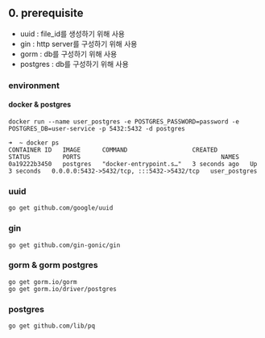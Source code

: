 ## 0. prerequisite

- uuid : file_id를 생성하기 위해 사용
- gin : http server를 구성하기 위해 사용
- gorm : db를 구성하기 위해 사용
- postgres : db를 구성하기 위해 사용

### environment

#### docker & postgres

```shell
docker run --name user_postgres -e POSTGRES_PASSWORD=password -e POSTGRES_DB=user-service -p 5432:5432 -d postgres

➜  ~ docker ps                                                                            
CONTAINER ID   IMAGE      COMMAND                  CREATED         STATUS         PORTS                                       NAMES
0a19222b3450   postgres   "docker-entrypoint.s…"   3 seconds ago   Up 3 seconds   0.0.0.0:5432->5432/tcp, :::5432->5432/tcp   user_postgres

```

### uuid

```shell
go get github.com/google/uuid
```

### gin

```shell
go get github.com/gin-gonic/gin
```

### gorm & gorm postgres

```shell
go get gorm.io/gorm
go get gorm.io/driver/postgres
```

### postgres

```shell
go get github.com/lib/pq
```
